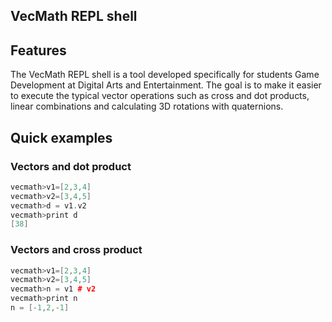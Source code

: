 ## VecMath REPL shell

## Features
The VecMath REPL shell is a tool developed specifically for students Game Development at Digital Arts and Entertainment. 
The goal is to make it easier to execute the typical vector operations such as cross and dot products, linear combinations 
and calculating 3D rotations with quaternions.

## Quick examples

### Vectors and dot product
```cpp
vecmath>v1=[2,3,4]
vecmath>v2=[3,4,5]
vecmath>d = v1.v2
vecmath>print d
[38]
```
### Vectors and cross product

```cpp
vecmath>v1=[2,3,4]
vecmath>v2=[3,4,5]
vecmath>n = v1 # v2
vecmath>print n
n = [-1,2,-1]
```
